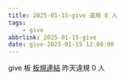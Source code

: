 ```yaml
---
title: 2025-01-15-give 違規 0 人
tags:
    - give
abbrlink: 2025-01-15-give
date: give-2025-01-15 12:00:00
---
```

give 板 [板規連結](https://www.ptt.cc/bbs/give/M.1612495900.A.C32.html)
昨天違規 0 人
